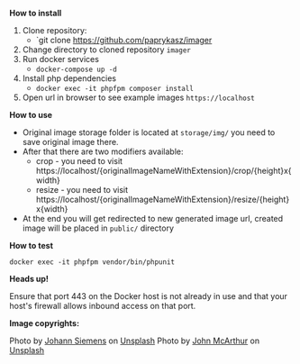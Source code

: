 **How to install**

1. Clone repository:
   - `git clone https://github.com/paprykasz/imager
2. Change directory to cloned repository `imager`
3. Run docker services 
   - `docker-compose up -d`
3. Install php dependencies
   - `docker exec -it phpfpm composer install`
4. Open url in browser to see example images `https://localhost`

**How to use**

- Original image storage folder is located at `storage/img/` you need to save original image there.
- After that there are two modifiers available:
  - crop - you need to visit https://localhost/{originalImageNameWithExtension}/crop/{height}x{width}
  - resize - you need to visit https://localhost/{originalImageNameWithExtension}/resize/{height}x{width}
- At the end you will get redirected to new generated image url, created image will be placed in ``public/`` directory

**How to test**

 `docker exec -it phpfpm vendor/bin/phpunit`

**Heads up!**

Ensure that port 443 on the Docker host is not already in use and that your host's firewall allows inbound access on that port.

**Image copyrights:**

Photo by <a href="https://unsplash.com/@emben?utm_source=unsplash&utm_medium=referral&utm_content=creditCopyText">Johann Siemens</a> on <a href="https://unsplash.com/s/photos/tree?utm_source=unsplash&utm_medium=referral&utm_content=creditCopyText">Unsplash</a>
Photo by <a href="https://unsplash.com/es/@snowjam?utm_source=unsplash&utm_medium=referral&utm_content=creditCopyText">John McArthur</a> on <a href="https://unsplash.com/@snowjam?utm_source=unsplash&utm_medium=referral&utm_content=creditCopyText">Unsplash</a>  